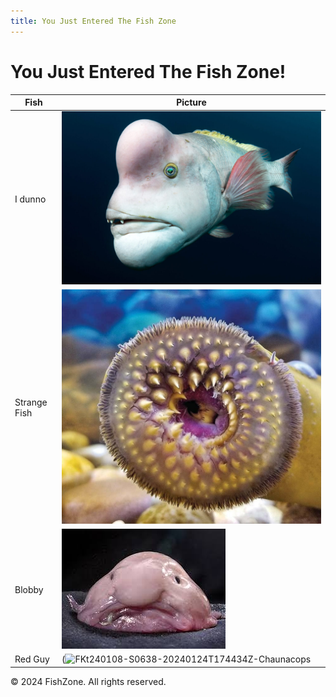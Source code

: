 ```yaml
---
title: You Just Entered The Fish Zone
---
```


# You Just Entered The Fish Zone!

| Fish | Picture |
|----|----|
| I dunno | ![First Fish](docs/assets/images/Sheepshead-wrasse-1024x683.jpg) |
| Strange Fish | ![Strange Fish](docs/assets/images/A-strange-fish.jpg) | 
| Blobby | ![Blobby](docs/assets/images/ugly.jpg) | 
| Red Guy | (![FKt240108-S0638-20240124T174434Z-Chaunacops](https://github.com/user-attachments/assets/e0863c47-5892-402a-b4e0-b0cd50740846)


© 2024 FishZone. All rights reserved.
